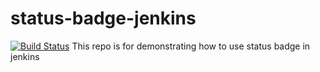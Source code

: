# status-badge-jenkins

[![Build Status](http://3.226.7.242:8080/buildStatus/icon?job=status-badge)](http://3.226.7.242:8080/job/status-badge/)
This repo is for demonstrating how to use status badge in jenkins
